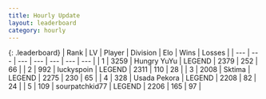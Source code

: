 ```yaml
---
title: Hourly Update
layout: leaderboard
category: hourly
---
```


{: .leaderboard}
| Rank | LV | Player | Division | Elo | Wins | Losses |
| --- | --- | --- | --- | --- | --- | --- |
| <span data-change="0">1</span> | 3259 | <span title="ID: 164871">Hungry YuYu</span> | LEGEND | <span data-change="7">2379</span> | <span data-change="2">252</span> | <span data-change="0">66</span> |
| <span data-change="0">2</span> | 992 | <span title="ID: 512212">luckyspoin</span> | LEGEND | <span data-change="0">2311</span> | <span data-change="0">110</span> | <span data-change="0">28</span> |
| <span data-change="0">3</span> | 2008 | <span title="ID: 353063">Sktima</span> | LEGEND | <span data-change="0">2275</span> | <span data-change="0">230</span> | <span data-change="0">65</span> |
| <span data-change="0">4</span> | 328 | <span title="ID: 641994">Usada Pekora</span> | LEGEND | <span data-change="0">2208</span> | <span data-change="0">82</span> | <span data-change="0">24</span> |
| <span data-change="0">5</span> | 109 | <span title="ID: 728461">sourpatchkid77</span> | LEGEND | <span data-change="0">2206</span> | <span data-change="0">165</span> | <span data-change="0">97</span> |